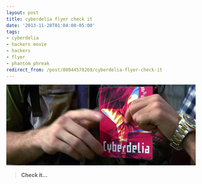 ```yaml
---
layout: post
title: cyberdelia flyer check it
date: '2013-11-28T01:04:00-05:00'
tags:
- cyberdelia
- hackers movie
- hackers
- flyer
- phantom phreak
redirect_from: /post/80844578269/cyberdelia-flyer-check-it
---
```

 ![](/images/tumblr_n32rd3GB9k1tqzrm7o1_1280.jpg)  

> **Check it…**
